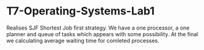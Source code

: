 # T7-Operating-Systems-Lab1

Realises SJF Shortest Job first strategy.
We have a one processor, a one planner and queue of tasks which appears with some possibility.
At the final we calculating average waiting time for comleted processes.

